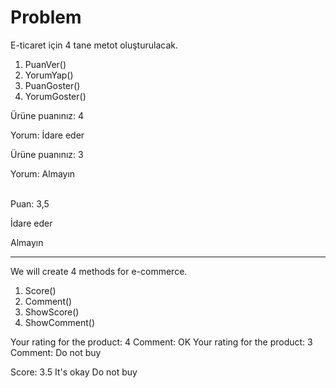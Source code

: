 # Problem
E-ticaret için 4 tane metot oluşturulacak.

1. PuanVer()
2. YorumYap()
3. PuanGoster()
4. YorumGoster()


Ürüne puanınız: 4 

Yorum: İdare eder

Ürüne puanınız: 3

Yorum: Almayın

<br>
Puan: 3,5

İdare eder

Almayın

-------------------------------------------------------------------------------------------

We will create 4 methods for e-commerce.

1. Score()
2. Comment()
3. ShowScore()
4. ShowComment()


Your rating for the product: 4
Comment: OK
Your rating for the product: 3
Comment: Do not buy

Score: 3.5
It's okay
Do not buy
